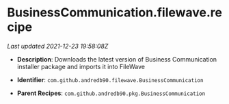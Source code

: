 # BusinessCommunication.filewave.recipe

_Last updated 2021-12-23 19:58:08Z_

- **Description**: Downloads the latest version of Business Communication installer package and imports it into FileWave

- **Identifier**: `com.github.andredb90.filewave.BusinessCommunication`

- **Parent Recipes**: `com.github.andredb90.pkg.BusinessCommunication`